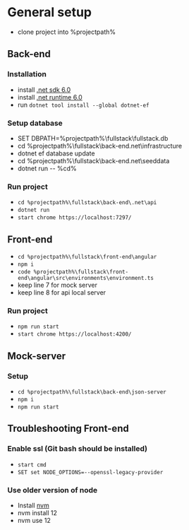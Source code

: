 # General setup
- clone project into %projectpath%

## Back-end

### Installation
- install [.net sdk 6.0](https://download.visualstudio.microsoft.com/download/pr/68ff350e-8b8d-4249-8678-570d5025f8e3/2178c63b5572b6016647525b53aa75b5/dotnet-sdk-6.0.420-win-x64.exe)
- install [.net runtime 6.0](https://dotnet.microsoft.com/en-us/download/dotnet/thank-you/runtime-6.0.28-windows-x64-installer)
- run `dotnet tool install --global dotnet-ef`

### Setup database
- SET DBPATH=%projectpath%\fullstack\fullstack.db
- cd %projectpath%\fullstack\back-end\.net\infrastructure
- dotnet ef database update
- cd %projectpath%\fullstack\back-end\.net\seeddata
- dotnet run -- %cd%

### Run project
- `cd %projectpath%\fullstack\back-end\.net\api`
- `dotnet run`
- `start chrome https://localhost:7297/`

## Front-end

- `cd %projectpath%\fullstack\front-end\angular`
- `npm i`
- `code %projectpath%\fullstack\front-end\angular\src\environments\environment.ts`
- keep line 7 for mock server
- keep line 8 for api local server

### Run project
- `npm run start`
- `start chrome https://localhost:4200/`

## Mock-server

### Setup
- `cd %projectpath%\fullstack\back-end\json-server`
- `npm i`
- `npm run start`

## Troubleshooting Front-end

### Enable ssl (Git bash should be installed)
- `start cmd`
- `SET set NODE_OPTIONS=--openssl-legacy-provider`

### Use older version of node
- Install [nvm](https://github.com/coreybutler/nvm-windows/releases)
- nvm install 12
- nvm use 12
